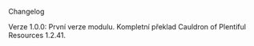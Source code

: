 Changelog

Verze 1.0.0:
První verze modulu.
Kompletní překlad Cauldron of Plentiful Resources 1.2.41.
